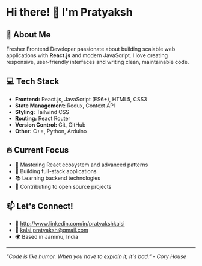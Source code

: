 # Hi there! 👋 I'm Pratyaksh

## 🚀 About Me
Fresher Frontend Developer passionate about building scalable web applications with **React.js** and modern JavaScript. I love creating responsive, user-friendly interfaces and writing clean, maintainable code.

## 💻 Tech Stack
- **Frontend:** React.js, JavaScript (ES6+), HTML5, CSS3
- **State Management:** Redux, Context API
- **Styling:** Tailwind CSS
- **Routing:** React Router
- **Version Control:** Git, GitHub
- **Other:** C++, Python, Arduino

## 🔥 Current Focus
- 🌱 Mastering React ecosystem and advanced patterns
- 🎯 Building full-stack applications
- 📚 Learning backend technologies
- 🚀 Contributing to open source projects

## 📫 Let's Connect!
- 💼 http://www.linkedin.com/in/pratyakshkalsi
- 📧 kalsi.pratyaksh@gmail.com
- 🌍 Based in Jammu, India

---
*"Code is like humor. When you have to explain it, it's bad." - Cory House*
